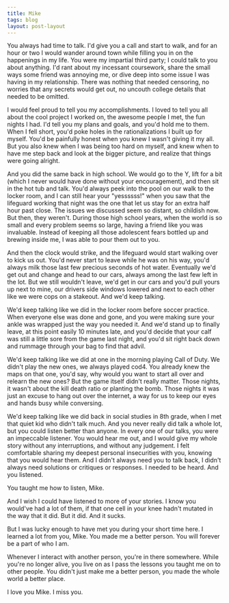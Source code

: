 ```yaml
--- 
title: Mike
tags: blog
layout: post-layout
---
```


You always had time to talk. I'd give you a call and start to walk, and for an
hour or two I would wander around town while filling you in on the happenings in
my life. You were my impartial third party; I could talk to you about anything.
I'd rant about my incessant coursework, share the small ways some friend was
annoying me, or dive deep into some issue I was having in my relationship. There
was nothing that needed censoring, no worries that any secrets would get out, no
uncouth college details that needed to be omitted.

I would feel proud to tell you my accomplishments. I loved to tell you all about
the cool project I worked on, the awesome people I met, the fun nights I had.
I'd tell you my plans and goals, and you'd hold me to them. When I fell short,
you'd poke holes in the rationalizations I built up for myself. You'd be
painfully honest when you knew I wasn't giving it my all. But you also knew when
I was being too hard on myself, and knew when to have me step back and look at
the bigger picture, and realize that things were going alright.

And you did the same back in high school. We would go to the Y, lift for a bit
(which I never would have done without your encouragement), and then sit in the
hot tub and talk. You'd always peek into the pool on our walk to the locker
room, and I can still hear your "yessssss!" when you saw that the lifeguard
working that night was the one that let us stay for an extra half hour past
close. The issues we discussed seem so distant, so childish now. But then, they
weren't. During those high school years, when the world is so small and every
problem seems so large, having a friend like you was invaluable. Instead of
keeping all those adolescent fears bottled up and brewing inside me, I was able
to pour them out to you.

And then the clock would strike, and the lifeguard would start walking over to
kick us out. You'd never start to leave while he was on his way, you'd always
milk those last few precious seconds of hot water. Eventually we'd get out and
change and head to our cars, always among the last few left in the lot. But we
still wouldn't leave, we'd get in our cars and you'd pull yours up next to mine,
our drivers side windows lowered and next to each other like we were cops on a
stakeout. And we'd keep talking.

We'd keep talking like we did in the locker room before soccer practice. When
everyone else was done and gone, and you were making sure your ankle was wrapped
just the way you needed it. And we'd stand up to finally leave, at this point
easily 10 minutes late, and you'd decide that your calf was still a little sore
from the game last night, and you'd sit right back down and rummage through your
bag to find that advil.

We'd keep talking like we did at one in the morning playing Call of Duty. We
didn't play the new ones, we always played cod4. You already knew the maps on
that one, you'd say, why would you want to start all over and relearn the new
ones? But the game itself didn't really matter. Those nights, it wasn't about
the kill death ratio or planting the bomb. Those nights it was just an excuse to
hang out over the internet, a way for us to keep our eyes and hands busy while
conversing.

We'd keep talking like we did back in social studies in 8th grade, when I met
that quiet kid who didn't talk much. And you never really did talk a whole lot,
but you could listen better than anyone. In every one of our talks, you were an
impeccable listener. You would hear me out, and I would give my whole story
without any interruptions, and without any judgement. I felt comfortable sharing
my deepest personal insecurities with you, knowing that you would hear them. And
I didn't always need you to talk back, I didn't always need solutions or
critiques or responses. I needed to be heard. And you listened.

You taught me how to listen, Mike. 

And I wish I could have listened to more of your stories. I know you would've
had a lot of them, if that one cell in your knee hadn't mutated in the way that
it did. But it did. And it sucks.

But I was lucky enough to have met you during your short time here. I learned a
lot from you, Mike. You made me a better person. You will forever be a part of
who I am. 

Whenever I interact with another person, you're in there somewhere. While you're
no longer alive, you live on as I pass the lessons you taught me on to other
people. You didn't just make me a better person, you made the whole world a
better place.

I love you Mike. I miss you.
